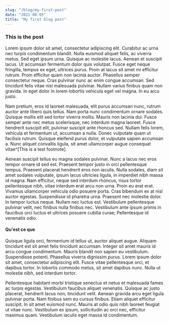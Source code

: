 ```yaml
---
slug: "/blog/my-first-post"
date: "2021-08-05"
title: "My first blog post"
---
```



### This is the post


Lorem ipsum dolor sit amet, consectetur adipiscing elit. Curabitur ac urna nec turpis condimentum blandit. Nulla euismod aliquet felis, ac viverra metus. Sed eget ipsum urna. Quisque ac molestie lacus. Aenean et suscipit lacus. Ut accumsan fermentum dolor quis volutpat. Fusce eget neque fringilla, tempus ex eget, ultrices purus. Proin at lacus sit amet mi efficitur rutrum. Proin efficitur quam non lacinia auctor. Phasellus semper consectetur neque. Cras pulvinar nunc ac enim congue accumsan. Sed tincidunt felis vitae nisl malesuada pulvinar. Nullam varius finibus quam non gravida. In eget dolor in lorem lobortis vehicula eget vel magna. In eu arcu justo.

Nam pretium, eros id laoreet malesuada, elit purus accumsan nunc, rutrum auctor ante libero quis tellus. Nam porta nunc condimentum ornare sodales. Quisque mollis elit sed tortor viverra mollis. Mauris non lacinia dui. Fusce semper ante nec metus scelerisque, nec interdum magna laoreet. Fusce hendrerit suscipit elit, pulvinar suscipit ante rhoncus sed. Nullam felis lorem, vehicula et fermentum ut, accumsan a nulla. Donec vulputate quam ut facilisis rutrum. Quisque eleifend purus dolor, et vulputate sapien accumsan a. Nunc aliquet convallis ligula, sit amet ullamcorper augue consequat vitae^[This is a test footnote].

Aenean suscipit tellus eu magna sodales pulvinar. Nunc a lacus nec eros tempor ornare id sed est. Praesent tempor justo in orci pellentesque tempus. Praesent placerat hendrerit eros non iaculis. Nulla sodales, diam sit amet sodales vulputate, ipsum lacus ultricies ligula, in imperdiet nibh massa id magna. Nam efficitur, neque sed interdum rhoncus, risus tortor pellentesque nibh, vitae interdum erat arcu non urna. Proin eu erat erat. Vivamus ullamcorper vehicula odio posuere porta. Cras bibendum ex at nisl auctor egestas. Suspendisse id pharetra urna. Praesent nec molestie dolor. In tempor luctus neque. Nullam nec luctus est. Vestibulum pellentesque pulvinar velit, nec finibus nulla finibus nec. Vestibulum ante ipsum primis in faucibus orci luctus et ultrices posuere cubilia curae; Pellentesque id venenatis odio.

#### Qu'est ce que

Quisque ligula orci, fermentum id tellus ut, auctor aliquet augue. Aliquam tincidunt est sit amet felis tincidunt accumsan. Integer sit amet mauris id arcu congue condimentum. Mauris blandit non sapien eu vestibulum. Suspendisse potenti. Phasellus viverra dignissim purus. Lorem ipsum dolor sit amet, consectetur adipiscing elit. Fusce vitae pellentesque orci, et dapibus tortor. In lobortis commodo metus, sit amet dapibus nunc. Nulla ut molestie nibh, sed interdum tortor.

Pellentesque habitant morbi tristique senectus et netus et malesuada fames ac turpis egestas. Vestibulum faucibus aliquet venenatis. Quisque ac justo placerat, hendrerit lacus non, tincidunt velit. Aenean gravida arcu eget ligula pulvinar porta. Nam finibus sem eu cursus finibus. Etiam aliquet efficitur suscipit. In sit amet euismod nunc. Mauris at odio quis nibh laoreet feugiat ut vitae nunc. Vestibulum ex ipsum, sollicitudin ac orci nec, efficitur maximus quam. Vestibulum iaculis eget massa id condimentum.
